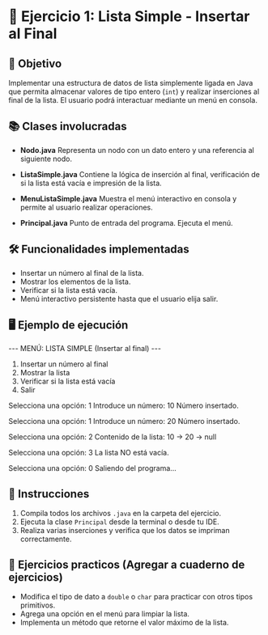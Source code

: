 
# 🧪 Ejercicio 1: Lista Simple - Insertar al Final

## 🎯 Objetivo

Implementar una estructura de datos de lista simplemente ligada en Java que permita almacenar valores de tipo entero (`int`) y realizar inserciones al final de la lista. El usuario podrá interactuar mediante un menú en consola.

## 📚 Clases involucradas

* **Nodo.java**
  Representa un nodo con un dato entero y una referencia al siguiente nodo.

* **ListaSimple.java**
  Contiene la lógica de inserción al final, verificación de si la lista está vacía e impresión de la lista.

* **MenuListaSimple.java**
  Muestra el menú interactivo en consola y permite al usuario realizar operaciones.

* **Principal.java**
  Punto de entrada del programa. Ejecuta el menú.

## 🛠 Funcionalidades implementadas

* Insertar un número al final de la lista.
* Mostrar los elementos de la lista.
* Verificar si la lista está vacía.
* Menú interactivo persistente hasta que el usuario elija salir.

## 🖥️ Ejemplo de ejecución

\--- MENÚ: LISTA SIMPLE (Insertar al final) ---

1. Insertar un número al final
2. Mostrar la lista
3. Verificar si la lista está vacía
4. Salir
  
Selecciona una opción: 1
Introduce un número: 10
Número insertado.

Selecciona una opción: 1
Introduce un número: 20
Número insertado.

Selecciona una opción: 2
Contenido de la lista:
10 -> 20 -> null

Selecciona una opción: 3
La lista NO está vacía.

Selecciona una opción: 0
Saliendo del programa...

## 📝 Instrucciones

1. Compila todos los archivos `.java` en la carpeta del ejercicio.
2. Ejecuta la clase `Principal` desde la terminal o desde tu IDE.
3. Realiza varias inserciones y verifica que los datos se impriman correctamente.

## 📗 Ejercicios practicos (Agregar a cuaderno de ejercicios)

* Modifica el tipo de dato a `double` o `char` para practicar con otros tipos primitivos.
* Agrega una opción en el menú para limpiar la lista.
* Implementa un método que retorne el valor máximo de la lista.

